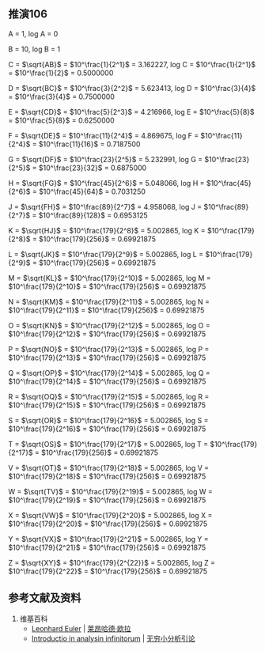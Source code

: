 ## 推演106

A = 1, log A = 0

B = 10, log B = 1

C =  $\sqrt{AB}$ = $10^\frac{1}{2^1}$ = 3.162227, log C = $10^\frac{1}{2^1}$ = $10^\frac{1}{2}$ = 0.5000000

D =  $\sqrt{BC}$ = $10^\frac{3}{2^2}$ = 5.623413, log D = $10^\frac{3}{4}$ = $10^\frac{3}{4}$ = 0.7500000

E =  $\sqrt{CD}$ = $10^\frac{5}{2^3}$ = 4.216966, log E = $10^\frac{5}{8}$ = $10^\frac{5}{8}$ = 0.6250000

F =  $\sqrt{DE}$ = $10^\frac{11}{2^4}$ = 4.869675, log F = $10^\frac{11}{2^4}$ = $10^\frac{11}{16}$ = 0.7187500

G =  $\sqrt{DF}$ = $10^\frac{23}{2^5}$ = 5.232991, log G = $10^\frac{23}{2^5}$ = $10^\frac{23}{32}$ = 0.6875000

H =  $\sqrt{FG}$ = $10^\frac{45}{2^6}$ = 5.048066, log H = $10^\frac{45}{2^6}$ = $10^\frac{45}{64}$ = 0.7031250

J =  $\sqrt{FH}$ = $10^\frac{89}{2^7}$ = 4.958068, log J = $10^\frac{89}{2^7}$ = $10^\frac{89}{128}$ = 0.6953125

K =  $\sqrt{HJ}$ = $10^\frac{179}{2^8}$ = 5.002865, log K = $10^\frac{179}{2^8}$ = $10^\frac{179}{256}$ = 0.69921875

L =  $\sqrt{JK}$ = $10^\frac{179}{2^9}$ = 5.002865, log L = $10^\frac{179}{2^9}$ = $10^\frac{179}{256}$ = 0.69921875

M =  $\sqrt{KL}$ = $10^\frac{179}{2^10}$ = 5.002865, log M = $10^\frac{179}{2^10}$ = $10^\frac{179}{256}$ = 0.69921875

N =  $\sqrt{KM}$ = $10^\frac{179}{2^11}$ = 5.002865, log N = $10^\frac{179}{2^11}$ = $10^\frac{179}{256}$ = 0.69921875

O =  $\sqrt{KN}$ = $10^\frac{179}{2^12}$ = 5.002865, log O = $10^\frac{179}{2^12}$ = $10^\frac{179}{256}$ = 0.69921875

P =  $\sqrt{NO}$ = $10^\frac{179}{2^13}$ = 5.002865, log P = $10^\frac{179}{2^13}$ = $10^\frac{179}{256}$ = 0.69921875

Q =  $\sqrt{OP}$ = $10^\frac{179}{2^14}$ = 5.002865, log Q = $10^\frac{179}{2^14}$ = $10^\frac{179}{256}$ = 0.69921875

R =  $\sqrt{OQ}$ = $10^\frac{179}{2^15}$ = 5.002865, log R = $10^\frac{179}{2^15}$ = $10^\frac{179}{256}$ = 0.69921875

S =  $\sqrt{OR}$ = $10^\frac{179}{2^16}$ = 5.002865, log S = $10^\frac{179}{2^16}$ = $10^\frac{179}{256}$ = 0.69921875

T =  $\sqrt{OS}$ = $10^\frac{179}{2^17}$ = 5.002865, log T = $10^\frac{179}{2^17}$ = $10^\frac{179}{256}$ = 0.69921875

V =  $\sqrt{OT}$ = $10^\frac{179}{2^18}$ = 5.002865, log V = $10^\frac{179}{2^18}$ = $10^\frac{179}{256}$ = 0.69921875

W =  $\sqrt{TV}$ = $10^\frac{179}{2^19}$ = 5.002865, log W = $10^\frac{179}{2^19}$ = $10^\frac{179}{256}$ = 0.69921875

X =  $\sqrt{VW}$ = $10^\frac{179}{2^20}$ = 5.002865, log X = $10^\frac{179}{2^20}$ = $10^\frac{179}{256}$ = 0.69921875

Y =  $\sqrt{VX}$ = $10^\frac{179}{2^21}$ = 5.002865, log Y = $10^\frac{179}{2^21}$ = $10^\frac{179}{256}$ = 0.69921875

Z =  $\sqrt{XY}$ = $10^\frac{179}{2^{22}}$ = 5.002865, log Z = $10^\frac{179}{2^22}$ = $10^\frac{179}{256}$ = 0.69921875

## 参考文献及资料

1. 维基百科
	- [Leonhard Euler](https://en.wikipedia.org/wiki/Leonhard_Euler) | [莱昂哈德·欧拉](https://zh.wikipedia.org/wiki/%E8%90%8A%E6%98%82%E5%93%88%E5%BE%B7%C2%B7%E6%AD%90%E6%8B%89) 
	- [Introductio in analysin infinitorum](https://en.wikipedia.org/wiki/Introductio_in_analysin_infinitorum) | [无穷小分析引论](https://zh.wikipedia.org/wiki/%E6%97%A0%E7%A9%B7%E5%B0%8F%E5%88%86%E6%9E%90%E5%BC%95%E8%AE%BA) 





